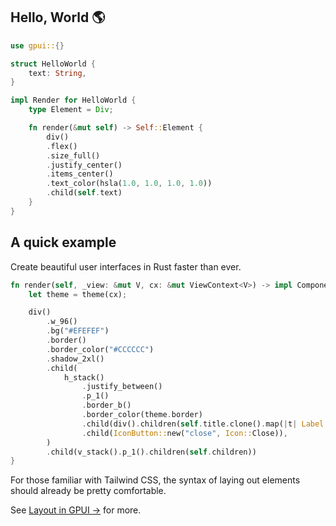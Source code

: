 ## Hello, World 🌎

```rust
use gpui::{}

struct HelloWorld {
    text: String,
}

impl Render for HelloWorld {
    type Element = Div;

    fn render(&mut self) -> Self::Element {
        div()
        .flex()
        .size_full()
        .justify_center()
        .items_center()
        .text_color(hsla(1.0, 1.0, 1.0, 1.0))
        .child(self.text)
    }
}
```

## A quick example

Create beautiful user interfaces in Rust faster than ever.

```rust
fn render(self, _view: &mut V, cx: &mut ViewContext<V>) -> impl Component<V> {
    let theme = theme(cx);

    div()
        .w_96()
        .bg("#EFEFEF")
        .border()
        .border_color("#CCCCCC")
        .shadow_2xl()
        .child(
            h_stack()
                .justify_between()
                .p_1()
                .border_b()
                .border_color(theme.border)
                .child(div().children(self.title.clone().map(|t| Label::new(t))))
                .child(IconButton::new("close", Icon::Close)),
        )
        .child(v_stack().p_1().children(self.children))
}
```

For those familiar with Tailwind CSS, the syntax of laying out elements should already be pretty comfortable.

See [Layout in GPUI ->](/) for more.
